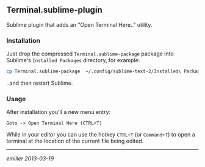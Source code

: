 ## Terminal.sublime-plugin

Sublime plugin that adds an "Open Terminal Here.." utility.

### Installation

Just drop the compressed `Terminal.sublime-package` package into Sublime's
`Installed Packages` directory, for example:

```bash
cp Terminal.sublime-package  ~/.config/sublime-text-2/Installed\ Packages/
```

..and then restart Sublime. 

### Usage

After installation you'll a new menu entry:

    Goto -> Open Terminal Here (CTRL+T)
    
While in your editor you can use the hotkey `CTRL+T` (or `Command+T`) to
open a terminal at the location of the current file being edited.

***

_emiller_ _2013-03-19_

